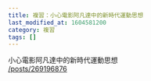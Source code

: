 ```yaml
---
title: 複習：小心電影阿凡達中的新時代運動思想
last_modified_at: 1604581200
category: 複習
tags: []
---
```


<p>小心電影阿凡達中的新時代運動思想<br/>
<a href="/posts/269196876" target="_blank">/posts/269196876</a></p>
<p> </p>
